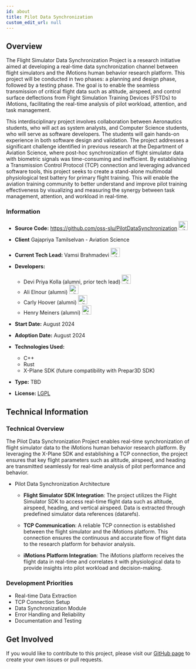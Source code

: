 ```yaml
---
id: about
title: Pilot Data Synchronization
custom_edit_url: null
---
```



## Overview

The Flight Simulator Data Synchronization Project is a research initiative aimed at developing a real-time data synchronization channel between flight simulators and the iMotions human behavior research platform. This project will be conducted in two phases: a planning and design phase, followed by a testing phase. The goal is to enable the seamless transmission of critical flight data such as altitude, airspeed, and control surface deflections from Flight Simulation Training Devices (FSTDs) to iMotions, facilitating the real-time analysis of pilot workload, attention, and task management.

This interdisciplinary project involves collaboration between Aeronautics students, who will act as system analysts, and Computer Science students, who will serve as software developers. The students will gain hands-on experience in both software design and validation. The project addresses a significant challenge identified in previous research at the Department of Aviation Science, where post-hoc synchronization of flight simulator data with biometric signals was time-consuming and inefficient. By establishing a Transmission Control Protocol (TCP) connection and leveraging advanced software tools, this project seeks to create a stand-alone multimodal physiological test battery for primary flight training. This will enable the aviation training community to better understand and improve pilot training effectiveness by visualizing and measuring the synergy between task management, attention, and workload in real-time.

### Information
- **Source Code:**  https://github.com/oss-slu/PilotDataSynchronization [<img src="/img/git-alt.svg" alt="git" width="25" height="25" />](https://github.com/oss-slu/PilotDataSynchronization)
- **Client** Gajapriya Tamilselvan - Aviation Science
- **Current Tech Lead:** Vamsi Brahmadevi [<img src="/img/github.svg" alt="github" width="25" height="25" />](https://github.com/vbrahmadevi)
- **Developers:**
  - Devi Priya Kolla (alumni, prior tech lead) [<img src="/img/github.svg" alt="github" width="25" height="25" />](https://github.com/DeviPriya-Kolla)
  - Ali Elnour (alumni) [<img src="/img/github.svg" alt="github" width="25" height="25" />](https://github.com/aelnourSLU) 
  - Carly Hoover (alumni) [<img src="/img/github.svg" alt="github" width="25" height="25" />](https://github.com/carlyrhoover)
  - Henry Meiners (alumni) [<img src="/img/github.svg" alt="github" width="25" height="25" />](https://github.com/hrmeiners) 
 
  
- **Start Date:** August 2024
- **Adoption Date:** August 2024

- **Technologies Used:**
  - C++
  - Rust
  - X-Plane SDK (future compatibility with Prepar3D SDK)

- **Type:** TBD
- **License:** [LGPL](https://opensource.org/license/lgpl-2-0)

## Technical Information

### Technical Overview

The Pilot Data Synchronization Project enables real-time synchronization of flight simulator data to the iMotions human behavior research platform. By leveraging the X-Plane SDK and establishing a TCP connection, the project ensures that key flight parameters such as altitude, airspeed, and heading are transmitted seamlessly for real-time analysis of pilot performance and behavior.

- Pilot Data Synchronization Architecture

  - **Flight Simulator SDK Integration**: The project utilizes the Flight Simulator SDK to access real-time flight data such as altitude, airspeed, heading, and vertical airspeed. Data is extracted through predefined simulator data references (datarefs).

  - **TCP Communication**: A reliable TCP connection is established between the flight simulator and the iMotions platform. This connection ensures the continuous and accurate flow of flight data to the research platform for behavior analysis.

  - **iMotions Platform Integration**: The iMotions platform receives the flight data in real-time and correlates it with physiological data to provide insights into pilot workload and decision-making.

### Development Priorities

- Real-time Data Extraction
- TCP Connection Setup
- Data Synchronization Module
- Error Handling and Reliability
- Documentation and Testing

## Get Involved

If you would like to contribute to this project, please visit our [GitHub page](https://github.com/oss-slu/PilotDataSynchronization) to create your own issues or pull requests.
